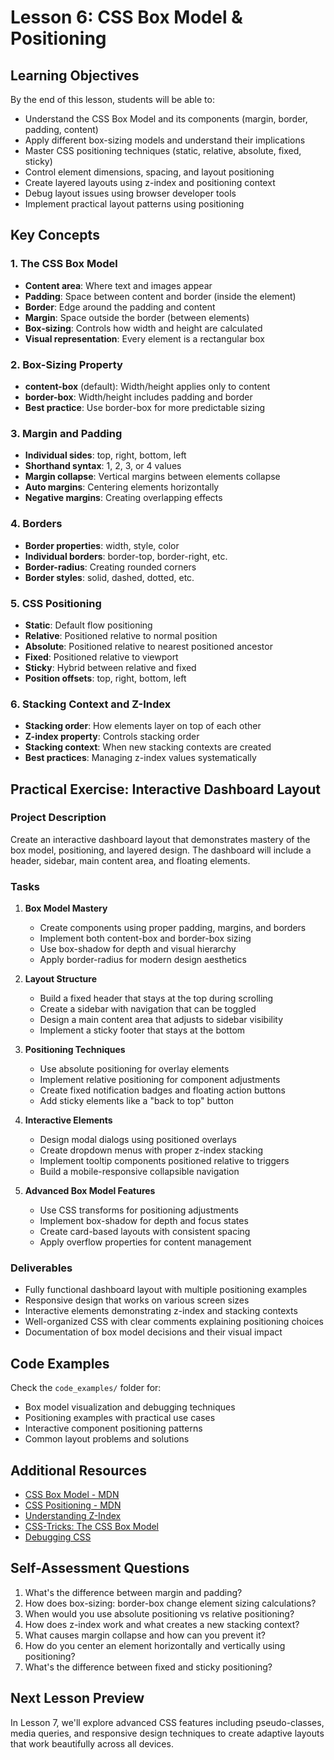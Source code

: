 # Lesson 6: CSS Box Model & Positioning

## Learning Objectives
By the end of this lesson, students will be able to:
- Understand the CSS Box Model and its components (margin, border, padding, content)
- Apply different box-sizing models and understand their implications
- Master CSS positioning techniques (static, relative, absolute, fixed, sticky)
- Control element dimensions, spacing, and layout positioning
- Create layered layouts using z-index and positioning context
- Debug layout issues using browser developer tools
- Implement practical layout patterns using positioning

## Key Concepts

### 1. The CSS Box Model
- **Content area**: Where text and images appear
- **Padding**: Space between content and border (inside the element)
- **Border**: Edge around the padding and content
- **Margin**: Space outside the border (between elements)
- **Box-sizing**: Controls how width and height are calculated
- **Visual representation**: Every element is a rectangular box

### 2. Box-Sizing Property
- **content-box** (default): Width/height applies only to content
- **border-box**: Width/height includes padding and border
- **Best practice**: Use border-box for more predictable sizing

### 3. Margin and Padding
- **Individual sides**: top, right, bottom, left
- **Shorthand syntax**: 1, 2, 3, or 4 values
- **Margin collapse**: Vertical margins between elements collapse
- **Auto margins**: Centering elements horizontally
- **Negative margins**: Creating overlapping effects

### 4. Borders
- **Border properties**: width, style, color
- **Individual borders**: border-top, border-right, etc.
- **Border-radius**: Creating rounded corners
- **Border styles**: solid, dashed, dotted, etc.

### 5. CSS Positioning
- **Static**: Default flow positioning
- **Relative**: Positioned relative to normal position
- **Absolute**: Positioned relative to nearest positioned ancestor
- **Fixed**: Positioned relative to viewport
- **Sticky**: Hybrid between relative and fixed
- **Position offsets**: top, right, bottom, left

### 6. Stacking Context and Z-Index
- **Stacking order**: How elements layer on top of each other
- **Z-index property**: Controls stacking order
- **Stacking context**: When new stacking contexts are created
- **Best practices**: Managing z-index values systematically

## Practical Exercise: Interactive Dashboard Layout

### Project Description
Create an interactive dashboard layout that demonstrates mastery of the box model, positioning, and layered design. The dashboard will include a header, sidebar, main content area, and floating elements.

### Tasks
1. **Box Model Mastery**
   - Create components using proper padding, margins, and borders
   - Implement both content-box and border-box sizing
   - Use box-shadow for depth and visual hierarchy
   - Apply border-radius for modern design aesthetics

2. **Layout Structure**
   - Build a fixed header that stays at the top during scrolling
   - Create a sidebar with navigation that can be toggled
   - Design a main content area that adjusts to sidebar visibility
   - Implement a sticky footer that stays at the bottom

3. **Positioning Techniques**
   - Use absolute positioning for overlay elements
   - Implement relative positioning for component adjustments
   - Create fixed notification badges and floating action buttons
   - Add sticky elements like a "back to top" button

4. **Interactive Elements**
   - Design modal dialogs using positioned overlays
   - Create dropdown menus with proper z-index stacking
   - Implement tooltip components positioned relative to triggers
   - Build a mobile-responsive collapsible navigation

5. **Advanced Box Model Features**
   - Use CSS transforms for positioning adjustments
   - Implement box-shadow for depth and focus states
   - Create card-based layouts with consistent spacing
   - Apply overflow properties for content management

### Deliverables
- Fully functional dashboard layout with multiple positioning examples
- Responsive design that works on various screen sizes
- Interactive elements demonstrating z-index and stacking contexts
- Well-organized CSS with clear comments explaining positioning choices
- Documentation of box model decisions and their visual impact

## Code Examples
Check the `code_examples/` folder for:
- Box model visualization and debugging techniques
- Positioning examples with practical use cases
- Interactive component positioning patterns
- Common layout problems and solutions

## Additional Resources
- [CSS Box Model - MDN](https://developer.mozilla.org/en-US/docs/Web/CSS/CSS_Box_Model/Introduction_to_the_CSS_box_model)
- [CSS Positioning - MDN](https://developer.mozilla.org/en-US/docs/Web/CSS/position)
- [Understanding Z-Index](https://developer.mozilla.org/en-US/docs/Web/CSS/CSS_Positioning/Understanding_z_index)
- [CSS-Tricks: The CSS Box Model](https://css-tricks.com/the-css-box-model/)
- [Debugging CSS](https://firefox-source-docs.mozilla.org/devtools-user/page_inspector/how_to/debug_css/index.html)

## Self-Assessment Questions
1. What's the difference between margin and padding?
2. How does box-sizing: border-box change element sizing calculations?
3. When would you use absolute positioning vs relative positioning?
4. How does z-index work and what creates a new stacking context?
5. What causes margin collapse and how can you prevent it?
6. How do you center an element horizontally and vertically using positioning?
7. What's the difference between fixed and sticky positioning?

## Next Lesson Preview
In Lesson 7, we'll explore advanced CSS features including pseudo-classes, media queries, and responsive design techniques to create adaptive layouts that work beautifully across all devices.